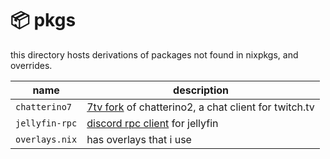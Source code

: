 # :package: pkgs

this directory hosts derivations of packages not found in nixpkgs, and overrides.

name            | description
--------------- | -----------
`chatterino7`   | [7tv fork](https://github.com/SevenTV/chatterino7) of chatterino2, a chat client for twitch.tv
`jellyfin-rpc`  | [discord rpc client](https://github.com/Radiicall/jellyfin-rpc) for jellyfin
`overlays.nix`  | has overlays that i use
